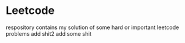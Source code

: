 # Leetcode
 respository contains my solution of some hard or important leetcode problems
add shit2
add some shit
